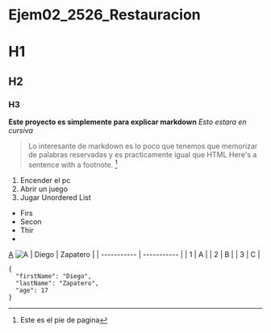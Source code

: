 # Ejem02_2526_Restauracion
# H1
## H2
### H3
**Este proyecto es simplemente para explicar markdown**
*Esto estara en cursiva*
> Lo interesante de markdown es lo poco que tenemos que memorizar de palabras reservadas y es practicamente igual que HTML
	Here's a sentence with a footnote. [^1]
1. Encender el pc
2. Abrir un juego
3. Jugar
Unordered List	
- Firs
- Secon
- Thir
- 
[A](https://gregoriofer.com/moodle/)
![A](https://gregoriofer.com/moodle/pluginfile.php/1/theme_adaptable/p1/1758495771/ELEMENTOS%20GREGORIO%20FERNANDEZ-01%20-%20copia.png)
| Diego | Zapatero |
| ----------- | ----------- |
| 1 | A |
| 2 | B |
| 3 | C |
```
{
  "firstName": "Diego",
  "lastName": "Zapatero",
  "age": 17
}
```


[^1]: Este es el pie de pagina
